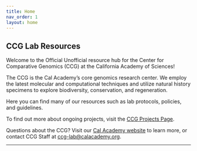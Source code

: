 ```yaml
---
title: Home
nav_order: 1
layout: home
---
```

## CCG Lab Resources


Welcome to the Official Unofficial resource hub for the Center for Comparative Genomics (CCG) at the California Academy of Sciences! 

The CCG is the Cal Academy’s core genomics research center. We employ the latest molecular and computational techniques and utilize natural history specimens to explore biodiversity, conservation, and regeneration.

Here you can find many of our resources such as lab protocols, policies, and guidelines.

To find out more about ongoing projects, visit the [CCG Projects Page](https://www.calacademy.org/scientists/ccg/ccg-projects). 

Questions about the CCG? Visit our [Cal Academy website](https://www.calacademy.org/scientists/ccg/ccg-lab-page) to learn more, or contact CCG Staff at [ccg-lab@calacademy.org](ccg-lab@calacademy.org). 

----

[Just the Docs]: https://just-the-docs.github.io/just-the-docs/
[GitHub Pages]: https://docs.github.com/en/pages
[README]: https://github.com/just-the-docs/just-the-docs-template/blob/main/README.md
[Jekyll]: https://jekyllrb.com
[GitHub Pages / Actions workflow]: https://github.blog/changelog/2022-07-27-github-pages-custom-github-actions-workflows-beta/
[use this template]: https://github.com/just-the-docs/just-the-docs-template/generate
